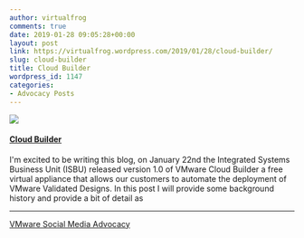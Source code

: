 ```yaml
---
author: virtualfrog
comments: true
date: 2019-01-28 09:05:28+00:00
layout: post
link: https://virtualfrog.wordpress.com/2019/01/28/cloud-builder/
slug: cloud-builder
title: Cloud Builder
wordpress_id: 1147
categories:
- Advocacy Posts
---
```


[![](https://d3utlhu53nfcwz.cloudfront.net/171901/cdnImage/article/64ee7cfe-ecbf-4693-a112-3be311e2b757/?size=Box320)](http://bit.ly/2B5WGww)

#### [Cloud Builder](http://bit.ly/2B5WGww)

I'm excited to be writing this blog, on January 22nd the Integrated Systems Business Unit (ISBU) released version 1.0 of VMware Cloud Builder a free virtual appliance that allows our customers to automate the deployment of VMware Validated Designs. In this post I will provide some background history and provide a bit of detail as

* * *

[VMware Social Media Advocacy](http://advocacy.vmware.com)
